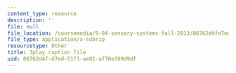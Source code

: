 ```yaml
---
content_type: resource
description: ''
file: null
file_location: /coursemedia/9-04-sensory-systems-fall-2013/86762d4fd7ed51f1ae81af78e399d9df_Z937cqa--P8.vtt
file_type: application/x-subrip
resourcetype: Other
title: 3play caption file
uid: 86762d4f-d7ed-51f1-ae81-af78e399d9df
---
```

